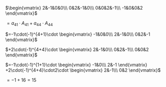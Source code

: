 $\begin{vmatrix}  
2&-1&0&0\\\  
0&2&-1&0\\\  
0&0&2&-1\\\  
-1&0&0&2  
\end{vmatrix}$  
  
 $=a_{41}\cdot A_{41}+a_{44}\cdot A_{44}$  
  
 $=-1\cdot(-1)^{4+1}\cdot  
\begin{vmatrix}  
-1&0&0\\\  
2&-1&0\\\  
0&2&-1  
\end{vmatrix}$  
  
 $+2\cdot(-1)^{4+4}\cdot  
\begin{vmatrix}  
2&-1&0\\\  
0&2&-1\\\  
0&0&2  
\end{vmatrix}$  
  
 $=-1\cdot(-1)^{1+1}\cdot  
\begin{vmatrix}  
-1&0\\\  
2&-1  
\end{vmatrix}  
+2\cdot(-1)^{4+4}\cdot2\cdot  
\begin{vmatrix}  
2&-1\\\  
0&2  
\end{vmatrix}$  
  
 $=-1+16=15$  
